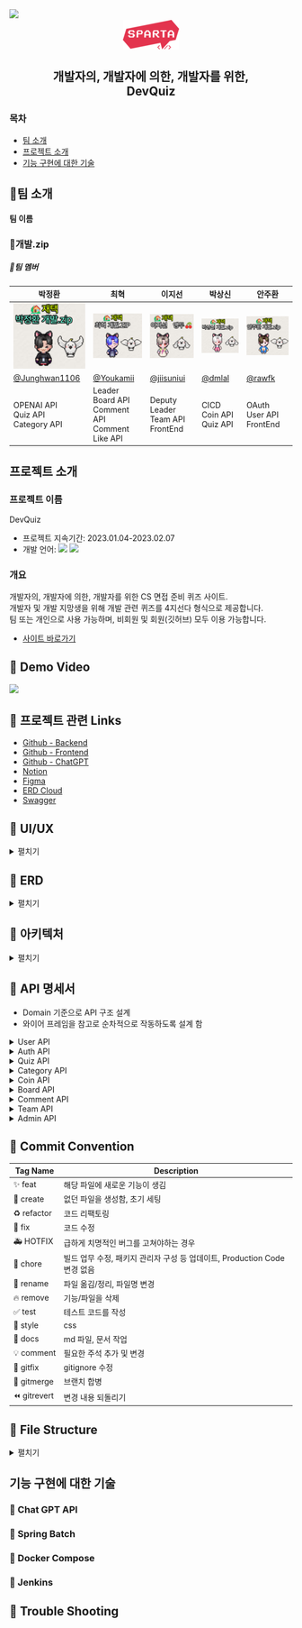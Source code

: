 <img src="https://capsule-render.vercel.app/api?type=waving&color=FFFF&height=200&section=header&text=&fontSize=25" />

<div align="center">
<img src="https://github.com/Junghwan1106/LevelByThree/blob/main/spartasvg%20(1).png?raw=true"/></a>
</div>
<div align="center">
<h2>개발자의, 개발자에 의한, 개발자를 위한,<br>DevQuiz</h2>
</div>

### 목차
- [팀 소개](#팀-소개)
- [프로젝트 소개](#프로젝트-소개)
- [기능 구현에 대한 기술](#기능-구현에-대한-기술)

## 🐾팀 소개
#### 팀 이름
<div><h3> 🐾개발.zip </h3>
<h5 align="left"> 🐾팀 멤버 </h5>
</div>

<table align=center>
    <thead>
        <tr >
            <th style="text-align:center;" >박정환</th>
            <th style="text-align:center;" >최혁</th>
            <th style="text-align:center;" >이지선</th>
            <th style="text-align:center;" >박상신</th>
            <th style="text-align:center;" >안주환</th>
        </tr>
    </thead>
    <tbody>
        <tr>
            <td><img width="200" src="https://raw.githubusercontent.com/Junghwan1106/KIOSK/master/%EB%B0%95%EC%A0%95%ED%99%98.png"/> </td>
            <td><img width="200" src="https://raw.githubusercontent.com/Junghwan1106/KIOSK/master/%EC%B5%9C%ED%98%81.png"/> </td>
            <td><img width="200" src="https://raw.githubusercontent.com/Junghwan1106/KIOSK/master/%EC%9D%B4%EC%A7%80%EC%84%A0.png"/> </td>
            <td><img width="200" src="https://raw.githubusercontent.com/Junghwan1106/KIOSK/master/%EB%B0%95%EC%83%81%EC%8B%A0.png"/> </td>
            <td><img width="200" src="https://raw.githubusercontent.com/Junghwan1106/KIOSK/master/%EC%95%88%EC%A3%BC%ED%99%98.png"/> </td>
        </tr>
        <tr>
            <td><a href="https://github.com/Junghwan1106">@Junghwan1106</a></td>
            <td><a href="https://github.com/Youkamii">@Youkamii</a></td>
            <td><a href="https://github.com/jiisuniui">@jiisuniui</a></td>
            <td><a href="https://github.com/dmlal">@dmlal</a></td>
            <td><a href="https://github.com/rawfk">@rawfk</a></td>
        </tr>
        <tr>
            <td width="200">OPENAI API<br>Quiz API<br>Category API</td>
            <td width="200">Leader<br>Board API<br>Comment API<br>Comment Like API</td>
            <td width="200">Deputy Leader<br>Team API<br>FrontEnd<br></td>
            <td width="200">CICD<br>Coin API<br>Quiz API</td>
            <td width="200">OAuth<br>User API<br>FrontEnd</td>
        </tr>
    </tbody>
</table>

## 프로젝트 소개

### 프로젝트 이름

DevQuiz
- 프로젝트 지속기간: 2023.01.04-2023.02.07
- 개발 언어: <img src="https://img.shields.io/badge/Java-007396?style=flat&logo=Java&logoColor=white" /> <img src="https://img.shields.io/badge/react-black.svg?style=flat&logo=react&logoColor=skyblue" /> 

### 개요
개발자의, 개발자에 의한, 개발자를 위한 CS 면접 준비 퀴즈 사이트.<br>
개발자 및 개발 지망생을 위해 개발 관련 퀴즈를 4지선다 형식으로 제공합니다.<br>
팀 또는 개인으로 사용 가능하며, 비회원 및 회원(깃허브) 모두 이용 가능합니다.<br>
- [사이트 바로가기](https://devquiz.pro/)

## 🐾 Demo Video

<img src="https://github.com/Junghwan1106/KIOSK/blob/master/%EB%AC%B8%EC%A0%9C%2012%EA%B0%9C%20%EC%9E%88%EB%8A%94.gif?raw=true" />

## 🐾 프로젝트 관련 Links

- [Github - Backend](https://github.com/spartaSpringTeamA6/dev-quiz-backend)
- [Github - Frontend](https://github.com/spartaSpringTeamA6/dev-quiz-frontend)
- [Github - ChatGPT](https://github.com/spartaSpringTeamA6/dev-quiz-chatgpt) 
- [Notion](https://www.notion.so/jiisuniui/zip-Dev-zip-f532f433197c4484b7b313f84d262e97?pvs=4)
- [Figma](https://www.figma.com/file/UhJfxCFuEafa1Rv8p5M2u5/%EA%B0%9C%ED%80%B4%EC%A6%88?type=design&node-id=0%3A1&mode=design&t=WG7dtUihDxUf0ZpV-1)
- [ERD Cloud](https://www.erdcloud.com/d/CygGNgPaSZorq277t)
- [Swagger]()

## 🐾 UI/UX
<details>
<summary>펼치기</summary>
 
  ![Image description](https://raw.githubusercontent.com/Junghwan1106/KIOSK/master/%EC%8A%A4%ED%81%AC%EB%A6%B0%EC%83%B7%202024-02-08%20162425.png)
  ![Image description](https://raw.githubusercontent.com/Junghwan1106/KIOSK/master/%EC%8A%A4%ED%81%AC%EB%A6%B0%EC%83%B7%202024-02-08%20162451.png)  
  
</details>

## 🐾 ERD
<details>
<summary>펼치기</summary>
 
  ![Image description](https://www.notion.so/image/https%3A%2F%2Fprod-files-secure.s3.us-west-2.amazonaws.com%2F83c75a39-3aba-4ba4-a792-7aefe4b07895%2Fc20ea64d-f20b-442e-95dd-c6026b682cf2%2Ferd.png?table=block&id=bdd4dcc2-cbab-425e-9f71-5fae4cf55f83&spaceId=83c75a39-3aba-4ba4-a792-7aefe4b07895&width=2000&userId=3db359a7-575b-4294-9797-2c708cc43a46&cache=v2)
  
</details>

## 🐾 아키텍처
<details>
<summary>펼치기</summary>
 
  ![Image description](https://www.notion.so/image/https%3A%2F%2Fprod-files-secure.s3.us-west-2.amazonaws.com%2F83c75a39-3aba-4ba4-a792-7aefe4b07895%2F6ea5883b-49a1-47db-a3f7-227ff4e34af4%2F%25EC%258A%25A4%25ED%2581%25AC%25EB%25A6%25B0%25EC%2583%25B7_2024-02-08_142940.png?id=1e1fda1d-7010-4ee8-859b-ff9fbdd9ef07&table=block&spaceId=83c75a39-3aba-4ba4-a792-7aefe4b07895&width=1640&userId=3db359a7-575b-4294-9797-2c708cc43a46&cache=v2)
  
</details>

## 🐾 API 명세서
- Domain 기준으로 API 구조 설계
- 와이어 프레임을 참고로 순차적으로 작동하도록 설계 함
<details>
<summary>User API</summary>
 
  ![Image description](https://raw.githubusercontent.com/Junghwan1106/KIOSK/master/%EC%8A%A4%ED%81%AC%EB%A6%B0%EC%83%B7%202024-02-08%20164617.png)  
  
</details>

<details>
<summary>Auth API</summary>
 
  ![Image description](https://raw.githubusercontent.com/Junghwan1106/KIOSK/master/%EC%8A%A4%ED%81%AC%EB%A6%B0%EC%83%B7%202024-02-08%20164627.png)  
  
</details>

<details>
<summary>Quiz API</summary>
 
  ![Image description](https://raw.githubusercontent.com/Junghwan1106/KIOSK/master/%ED%80%B4%EC%A6%88.png)  
  
</details>

<details>
<summary>Category API</summary>
 
  ![Image description](https://raw.githubusercontent.com/Junghwan1106/KIOSK/master/%EC%8A%A4%ED%81%AC%EB%A6%B0%EC%83%B7%202024-02-08%20164635.png)  
  
</details>

<details>
<summary>Coin API</summary>
 
  ![Image description](https://raw.githubusercontent.com/Junghwan1106/KIOSK/master/%EC%BD%94%EC%9D%B8.png)  
  
</details>

<details>
<summary>Board API</summary>
 
  ![Image description](https://raw.githubusercontent.com/Junghwan1106/KIOSK/master/%EB%B3%B4%EB%93%9C.png)  
  
</details>

<details>
<summary>Comment API</summary>
 
  ![Image description](https://raw.githubusercontent.com/Junghwan1106/KIOSK/master/%EC%8A%A4%ED%81%AC%EB%A6%B0%EC%83%B7%202024-02-08%20164652.png) 
  
</details>

<details>
<summary>Team API</summary>
 
  ![Image description](https://raw.githubusercontent.com/Junghwan1106/KIOSK/master/%EC%8A%A4%ED%81%AC%EB%A6%B0%EC%83%B7%202024-02-08%20164700.png)  
  
</details>

<details>
<summary>Admin API</summary>
 
  ![Image description](https://raw.githubusercontent.com/Junghwan1106/KIOSK/master/%EC%8A%A4%ED%81%AC%EB%A6%B0%EC%83%B7%202024-02-08%20164705.png)  
  
</details>

## 🐾 Commit Convention
| Tag Name | Description |
|---|---|
| ✨ feat | 해당 파일에 새로운 기능이 생김 |
| 🎉 create | 없던 파일을 생성함, 초기 세팅 |
| ♻️ refactor | 코드 리팩토링 |
| 🐛 fix | 코드 수정 |
| 🚑 HOTFIX | 급하게 치명적인 버그를 고쳐야하는 경우 |
| 📌 chore | 빌드 업무 수정, 패키지 관리자 구성 등 업데이트, Production Code 변경 없음 |
| 🚚 rename | 파일 옮김/정리, 파일명 변경 |
| 🔥 remove | 기능/파일을 삭제 |
| ✅ test | 테스트 코드를 작성 |
| 💄 style | css |
| 💬 docs | md 파일, 문서 작업 |
| 💡 comment | 필요한 주석 추가 및 변경 |
| 🙈 gitfix | gitignore 수정 |
| 🔀 gitmerge | 브랜치 합병 |
| ⏪ gitrevert | 변경 내용 되돌리기 |

## 🐾 File Structure
<details>
<summary>펼치기</summary>
<div markdown="1">

``` markdown
devquiz
 ┣ domain
 ┃ ┣ board
 ┃ ┃ ┣ controller
 ┃ ┃ ┃ ┗ BoardController.java
 ┃ ┃ ┣ dto
 ┃ ┃ ┃ ┣ request
 ┃ ┃ ┃ ┃ ┣ BoardCreateRequest.java
 ┃ ┃ ┃ ┃ ┗ BoardUpdateRequest.java
 ┃ ┃ ┃ ┗ response
 ┃ ┃ ┃ ┃ ┣ BoardCreateResponse.java
 ┃ ┃ ┃ ┃ ┗ BoardDetailsResponse.java
 ┃ ┃ ┣ entity
 ┃ ┃ ┃ ┗ Board.java
 ┃ ┃ ┣ exception
 ┃ ┃ ┃ ┣ BoardCustomException.java
 ┃ ┃ ┃ ┗ BoardExceptionCode.java
 ┃ ┃ ┣ repository
 ┃ ┃ ┃ ┗ BoardRepository.java
 ┃ ┃ ┣ response
 ┃ ┃ ┃ ┗ BoardResponseCode.java
 ┃ ┃ ┗ service
 ┃ ┃ ┃ ┗ BoardService.java
 ┃ ┣ category
 ┃ ┃ ┣ controller
 ┃ ┃ ┃ ┗ CategoryController.java
 ┃ ┃ ┣ dto
 ┃ ┃ ┃ ┣ request
 ┃ ┃ ┃ ┃ ┗ CategoryCreateRequest.java
 ┃ ┃ ┃ ┗ response
 ┃ ┃ ┃ ┃ ┗ CategoryGetResponse.java
 ┃ ┃ ┣ entity
 ┃ ┃ ┃ ┗ Category.java
 ┃ ┃ ┣ enums
 ┃ ┃ ┃ ┗ QuizCategory.java
 ┃ ┃ ┣ exception
 ┃ ┃ ┃ ┣ CategoryCustomException.java
 ┃ ┃ ┃ ┗ CategoryExceptionCode.java
 ┃ ┃ ┣ repository
 ┃ ┃ ┃ ┗ CategoryRepository.java
 ┃ ┃ ┣ response
 ┃ ┃ ┃ ┗ CategoryResponseCode.java
 ┃ ┃ ┗ service
 ┃ ┃ ┃ ┗ CategoryService.java
 ┃ ┣ coin
 ┃ ┃ ┣ controller
 ┃ ┃ ┃ ┗ CoinController.java
 ┃ ┃ ┣ dto
 ┃ ┃ ┃ ┣ request
 ┃ ┃ ┃ ┃ ┣ CoinSaveRequest.java
 ┃ ┃ ┃ ┃ ┗ CoinUseRequest.java
 ┃ ┃ ┃ ┗ response
 ┃ ┃ ┃ ┃ ┣ CoinGetInfoResponse.java
 ┃ ┃ ┃ ┃ ┗ CoinUseResponse.java
 ┃ ┃ ┣ entity
 ┃ ┃ ┃ ┗ Coin.java
 ┃ ┃ ┣ enums
 ┃ ┃ ┃ ┗ CoinContent.java
 ┃ ┃ ┣ exception
 ┃ ┃ ┃ ┣ CoinCustomException.java
 ┃ ┃ ┃ ┗ CoinExceptionCode.java
 ┃ ┃ ┣ repository
 ┃ ┃ ┃ ┗ CoinRepository.java
 ┃ ┃ ┣ response
 ┃ ┃ ┃ ┗ CoinResponseCode.java
 ┃ ┃ ┗ service
 ┃ ┃ ┃ ┗ CoinService.java
 ┃ ┣ comment
 ┃ ┃ ┣ controller
 ┃ ┃ ┃ ┗ CommentController.java
 ┃ ┃ ┣ dto
 ┃ ┃ ┃ ┣ request
 ┃ ┃ ┃ ┃ ┣ CommentCreateRequest.java
 ┃ ┃ ┃ ┃ ┗ CommentUpdateRequest.java
 ┃ ┃ ┃ ┗ response
 ┃ ┃ ┃ ┃ ┣ CommentCreateResponse.java
 ┃ ┃ ┃ ┃ ┣ CommentDetailsResponse.java
 ┃ ┃ ┃ ┃ ┗ CommentInfoResponse.java
 ┃ ┃ ┣ entity
 ┃ ┃ ┃ ┣ Comment.java
 ┃ ┃ ┃ ┣ CommentLike.java
 ┃ ┃ ┃ ┗ CommentLikeId.java
 ┃ ┃ ┣ exception
 ┃ ┃ ┃ ┣ CommentCustomException.java
 ┃ ┃ ┃ ┗ CommentExceptionCode.java
 ┃ ┃ ┣ repository
 ┃ ┃ ┃ ┣ CommentLikeRepository.java
 ┃ ┃ ┃ ┗ CommentRepository.java
 ┃ ┃ ┣ response
 ┃ ┃ ┃ ┗ CommentResponseCode.java
 ┃ ┃ ┗ service
 ┃ ┃ ┃ ┗ CommentService.java
 ┃ ┣ quiz
 ┃ ┃ ┣ controller
 ┃ ┃ ┃ ┗ QuizController.java
 ┃ ┃ ┣ dto
 ┃ ┃ ┃ ┣ common
 ┃ ┃ ┃ ┃ ┣ CustomQuizDto.java
 ┃ ┃ ┃ ┃ ┗ QuizQueryDto.java
 ┃ ┃ ┃ ┣ request
 ┃ ┃ ┃ ┃ ┣ QuizAnswerSubmitRequest.java
 ┃ ┃ ┃ ┃ ┣ QuizCreateRequest.java
 ┃ ┃ ┃ ┃ ┣ QuizPassRequest.java
 ┃ ┃ ┃ ┃ ┣ QuizRandomRequest.java
 ┃ ┃ ┃ ┃ ┗ QuizUpdateRequest.java
 ┃ ┃ ┃ ┗ response
 ┃ ┃ ┃ ┃ ┣ QuizDetailInfoResponse.java
 ┃ ┃ ┃ ┃ ┣ QuizGetByUserResponse.java
 ┃ ┃ ┃ ┃ ┣ QuizInfoResponse.java
 ┃ ┃ ┃ ┃ ┣ QuizPassResponse.java
 ┃ ┃ ┃ ┃ ┣ QuizQueryResponse.java
 ┃ ┃ ┃ ┃ ┣ QuizRandomResponse.java
 ┃ ┃ ┃ ┃ ┣ QuizResultResponse.java
 ┃ ┃ ┃ ┃ ┗ QuizSolvedGrassResponse.java
 ┃ ┃ ┣ entity
 ┃ ┃ ┃ ┣ Quiz.java
 ┃ ┃ ┃ ┣ QuizChoice.java
 ┃ ┃ ┃ ┗ UserQuiz.java
 ┃ ┃ ┣ enums
 ┃ ┃ ┃ ┗ UserQuizStatus.java
 ┃ ┃ ┣ exception
 ┃ ┃ ┃ ┣ QuizChoiceCustomException.java
 ┃ ┃ ┃ ┣ QuizChoiceExceptionCode.java
 ┃ ┃ ┃ ┣ QuizCustomException.java
 ┃ ┃ ┃ ┗ QuizExceptionCode.java
 ┃ ┃ ┣ repository
 ┃ ┃ ┃ ┣ QuizChoiceRepository.java
 ┃ ┃ ┃ ┣ QuizRepository.java
 ┃ ┃ ┃ ┣ QuizUserRepository.java
 ┃ ┃ ┃ ┣ QuizUserRepositoryCustom.java
 ┃ ┃ ┃ ┗ QuizUserRepositoryCustomImpl.java
 ┃ ┃ ┣ response
 ┃ ┃ ┃ ┗ QuizResponseCode.java
 ┃ ┃ ┗ service
 ┃ ┃ ┃ ┗ QuizService.java
 ┃ ┣ skill
 ┃ ┃ ┣ controller
 ┃ ┃ ┃ ┗ SkillController.java
 ┃ ┃ ┣ entity
 ┃ ┃ ┃ ┗ Skill.java
 ┃ ┃ ┣ enums
 ┃ ┃ ┃ ┗ UserSkill.java
 ┃ ┃ ┣ repository
 ┃ ┃ ┃ ┗ SkillRepository.java
 ┃ ┃ ┗ response
 ┃ ┃ ┃ ┗ SkillResponseCode.java
 ┃ ┣ team
 ┃ ┃ ┣ controller
 ┃ ┃ ┃ ┗ TeamController.java
 ┃ ┃ ┣ dto
 ┃ ┃ ┃ ┣ request
 ┃ ┃ ┃ ┃ ┣ TeamCreateRequest.java
 ┃ ┃ ┃ ┃ ┣ TeamDeleteUserRequest.java
 ┃ ┃ ┃ ┃ ┣ TeamInviteUserRequest.java
 ┃ ┃ ┃ ┃ ┣ TeamUpdateAdminRequest.java
 ┃ ┃ ┃ ┃ ┗ TeamUpdateNameRequest.java
 ┃ ┃ ┃ ┗ response
 ┃ ┃ ┃ ┃ ┣ TeamCreateResponse.java
 ┃ ┃ ┃ ┃ ┣ TeamGetResponse.java
 ┃ ┃ ┃ ┃ ┣ TeamGetUserRankingResponse.java
 ┃ ┃ ┃ ┃ ┣ TeamInfoDetailResponse.java
 ┃ ┃ ┃ ┃ ┗ TeamInfoResponse.java
 ┃ ┃ ┣ entity
 ┃ ┃ ┃ ┣ Team.java
 ┃ ┃ ┃ ┣ TeamUser.java
 ┃ ┃ ┃ ┗ TeamUserId.java
 ┃ ┃ ┣ enums
 ┃ ┃ ┃ ┗ TeamUserRole.java
 ┃ ┃ ┣ exception
 ┃ ┃ ┃ ┣ TeamCustomException.java
 ┃ ┃ ┃ ┗ TeamExceptionCode.java
 ┃ ┃ ┣ repository
 ┃ ┃ ┃ ┣ TeamRepository.java
 ┃ ┃ ┃ ┗ TeamUserRepository.java
 ┃ ┃ ┣ response
 ┃ ┃ ┃ ┗ TeamResponseCode.java
 ┃ ┃ ┗ service
 ┃ ┃ ┃ ┗ TeamService.java
 ┃ ┗ user
 ┃ ┃ ┣ annotation
 ┃ ┃ ┃ ┗ UserSkillEnum.java
 ┃ ┃ ┣ controller
 ┃ ┃ ┃ ┣ AuthController.java
 ┃ ┃ ┃ ┗ UserController.java
 ┃ ┃ ┣ dto
 ┃ ┃ ┃ ┣ request
 ┃ ┃ ┃ ┃ ┣ UsernameUpdateRequest.java
 ┃ ┃ ┃ ┃ ┗ UserSkillsUpdateRequest.java
 ┃ ┃ ┃ ┗ response
 ┃ ┃ ┃ ┃ ┣ SkillResponse.java
 ┃ ┃ ┃ ┃ ┣ UserBoardsResponse.java
 ┃ ┃ ┃ ┃ ┣ UserCommentsResponse.java
 ┃ ┃ ┃ ┃ ┣ UserDetailResponse.java
 ┃ ┃ ┃ ┃ ┣ UserInfoResponse.java
 ┃ ┃ ┃ ┃ ┣ UserInvitationsResponse.java
 ┃ ┃ ┃ ┃ ┣ UserQuizzesResponse.java
 ┃ ┃ ┃ ┃ ┣ UserRankingResponse.java
 ┃ ┃ ┃ ┃ ┣ UserScoreResponse.java
 ┃ ┃ ┃ ┃ ┣ UserSkillResponse.java
 ┃ ┃ ┃ ┃ ┣ UserTeamsResponse.java
 ┃ ┃ ┃ ┃ ┗ WeekScoreResponse.java
 ┃ ┃ ┣ entity
 ┃ ┃ ┃ ┗ User.java
 ┃ ┃ ┣ enums
 ┃ ┃ ┃ ┣ OauthType.java
 ┃ ┃ ┃ ┗ UserRole.java
 ┃ ┃ ┣ exception
 ┃ ┃ ┃ ┣ UserCustomException.java
 ┃ ┃ ┃ ┗ UserExceptionCode.java
 ┃ ┃ ┣ repository
 ┃ ┃ ┃ ┗ UserRepository.java
 ┃ ┃ ┣ response
 ┃ ┃ ┃ ┗ UserResponseCode.java
 ┃ ┃ ┣ service
 ┃ ┃ ┃ ┣ AuthService.java
 ┃ ┃ ┃ ┗ UserService.java
 ┃ ┃ ┗ validator
 ┃ ┃ ┃ ┗ UserSkillValidator.java
 ┣ global
 ┃ ┣ advice
 ┃ ┃ ┗ GlobalExceptionHandler.java
 ┃ ┣ annotation
 ┃ ┃ ┗ AuthUser.java
 ┃ ┣ cors
 ┃ ┃ ┗ WebMvcConfig.java
 ┃ ┣ entity
 ┃ ┃ ┗ BaseTimeEntity.java
 ┃ ┣ exception
 ┃ ┃ ┣ CustomException.java
 ┃ ┃ ┗ GlobalExceptionCode.java
 ┃ ┣ jpa
 ┃ ┃ ┗ JpaQueryConfig.java
 ┃ ┣ jwt
 ┃ ┃ ┣ dto
 ┃ ┃ ┃ ┗ TokenSet.java
 ┃ ┃ ┣ exception
 ┃ ┃ ┃ ┣ JwtCustomException.java
 ┃ ┃ ┃ ┗ JwtExceptionCode.java
 ┃ ┃ ┣ filter
 ┃ ┃ ┃ ┣ JwtAuthorizationFilter.java
 ┃ ┃ ┃ ┗ JwtExceptionHandlerFilter.java
 ┃ ┃ ┗ service
 ┃ ┃ ┃ ┗ JwtService.java
 ┃ ┣ oauth
 ┃ ┃ ┣ handler
 ┃ ┃ ┃ ┣ OAuth2LoginFailureHandler.java
 ┃ ┃ ┃ ┗ OAuth2LoginSuccessHandler.java
 ┃ ┃ ┣ repository
 ┃ ┃ ┃ ┗ CookieOAuth2RequestRepository.java
 ┃ ┃ ┣ service
 ┃ ┃ ┃ ┗ CustomOAuth2UserService.java
 ┃ ┃ ┣ userinfo
 ┃ ┃ ┃ ┣ GithubUserInfo.java
 ┃ ┃ ┃ ┣ GoogleUserInfo.java
 ┃ ┃ ┃ ┗ OAuth2UserInfo.java
 ┃ ┃ ┣ CookieUtil.java
 ┃ ┃ ┗ OAuth2Attributes.java
 ┃ ┣ redis
 ┃ ┃ ┣ RedisConfig.java
 ┃ ┃ ┗ RedisService.java
 ┃ ┣ response
 ┃ ┃ ┣ CommonResponseDto.java
 ┃ ┃ ┣ GlobalResponseCode.java
 ┃ ┃ ┗ ResponseCode.java
 ┃ ┣ scheduler
 ┃ ┃ ┗ Scheduler.java
 ┃ ┣ security
 ┃ ┃ ┣ UserDetailsImpl.java
 ┃ ┃ ┣ UserDetailsServiceImpl.java
 ┃ ┃ ┗ WebSecurityConfig.java
 ┃ ┗ swagger
 ┃ ┃ ┗ SwaggerConfig.java
 ┗ DevQuizApplication.java
```

</div>
</details>

## 기능 구현에 대한 기술
### 🐾 Chat GPT API

### 🐾 Spring Batch

### 🐾 Docker Compose

### 🐾 Jenkins

## 🐾 Trouble Shooting
